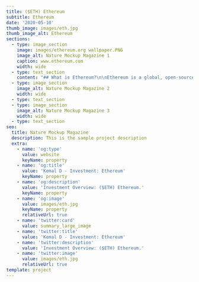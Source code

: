 ```yaml
---
title: ($ETH) Ethereum
subtitle: Ethereum
date: '2020-05-10'
thumb_image: images/eth.jpg
thumb_image_alt: Ethereum
sections:
  - type: image_section
    image: images/ethereum.org wallpaper.PNG
    image_alt: Nature Mockup Magazine 1
    caption: www.ethereum.com
    width: wide
  - type: text_section
    content: "## What is Ethereum?\n\nEthereum is a global, open-source platform for decentralized applications. In other words, the vision is to create a world computer that anyone can build applications in a decentralized manner; while all states and data are distributed and publicly accessible. Ethereum supports smart contracts in which developers can write code in order to program digital value. Examples of decentralized apps ([dapps](https://www.coingecko.com/en/glossary/decentralized-applications-dapps)) that are built on Ethereum includes token,\_[non-fungible tokens](https://www.coingecko.com/en/glossary/non-fungible-tokens), decentralized finance apps, lending protocol, decentralized exchanges, and much more.\n\n## What is a Smart Contract?\n\nA smart contract is a programmable contract that allows two counterparties to set conditions of a transaction without needing to trust another third party for the execution.\_\n\nFor example, if Alice wants to set up a trust fund to pay Bob $100 at the start of each month for the next 12 months, she can program a smart contract to:\n\n1.  Check the current date\_\n\n2.  At the start of each month, send Bob $100 automatically\n\n3.  Repeat until the fund in the smart contract is exhausted\n\nUsing a smart contract, Alice has bypassed the need to have a trusted third-party intermediary (lawyers, escrow agents etc) to send the trust fund to Bob and made the process transparent to all involved parties.\n\nSmart contracts work on the “if this, then that” principle. Whenever a certain condition is fulfilled, the smart contract will carry out the operation as programmed.\n\nWhat are the programming languages that are used to write smart contracts on Ethereum?\n\nThere are two popular programming languages that are typically used to write Ethereum smart contracts. The first one is called\_Solidity which has very close similarities to Javascript and C++. The other language is called Vyper which is relatively new that has very close similarities to Python.\n\n## Who created Ethereum?\n\nUnlike\_[bitcoin](https://www.coingecko.com/en/coins/bitcoin)\_in which the creator who is known as Satoshi Nakamoto is unknown. The founding team of Ethereum are known individuals which includes Vitalik Buterin, Mihai Alisie, Anthony Di lorio, Charles Hoskinson, Amir Chetrit, Joseph Lubin, Gavin Wood, and Jeffrey Wilke. Not all the founding members are still with the Ethereum Foundation, as some has moved on to work on other projects. For example, Charles Hoskinson has moved on to work on\_[Cardano](https://www.coingecko.com/en/coins/cardano), while Gavin Wood has moved on to work on\_[Polkadot](https://www.coingecko.com/en/coins/polkadot).\n\n## What is Ether?\n\nWhile Ethereum refers to the blockchain network. The native currency that flows within the Ethereum economy is called Ether (ETH). Ether is typically used to pay for transaction fees called Gas, and it is the base currency of the network.\n\n## What is Gas?\n\nOn Ethereum, all transactions and smart contract executions require a small fee to be paid. This fee is called Gas. In technical terms, Gas refers to the unit of measure on the amount of computational effort required to execute an operation or a smart contract. The more complex the execution operation is, the more gas is required to fulfill that operation. Gas fees are paid entirely in ETH.\_\n\nThe price of gas can fluctuate from time to time depending on the network demand. If there are more people interacting on the Ethereum blockchain such as transacting in ETH or executing a smart contract operation, due to the limited amount of computing resources on the network, Gas price can increase. Conversely when the network is under utilized, the market price of gas would decrease.\n"
  - type: image_section
    image_alt: Nature Mockup Magazine 2
    width: wide
  - type: text_section
  - type: image_section
    image_alt: Nature Mockup Magazine 3
    width: wide
  - type: text_section
seo:
  title: Nature Mockup Magazine
  description: This is the sample project description
  extra:
    - name: 'og:type'
      value: website
      keyName: property
    - name: 'og:title'
      value: 'Kemal D - Investment: Ethereum'
      keyName: property
    - name: 'og:description'
      value: 'Investment Overview: ($ETH) Ethereum.'
      keyName: property
    - name: 'og:image'
      value: images/eth.jpg
      keyName: property
      relativeUrl: true
    - name: 'twitter:card'
      value: summary_large_image
    - name: 'twitter:title'
      value: 'Kemal D - Investment: Ethereum'
    - name: 'twitter:description'
      value: 'Investment Overview: ($ETH) Ethereum.'
    - name: 'twitter:image'
      value: images/eth.jpg
      relativeUrl: true
template: project
---
```

